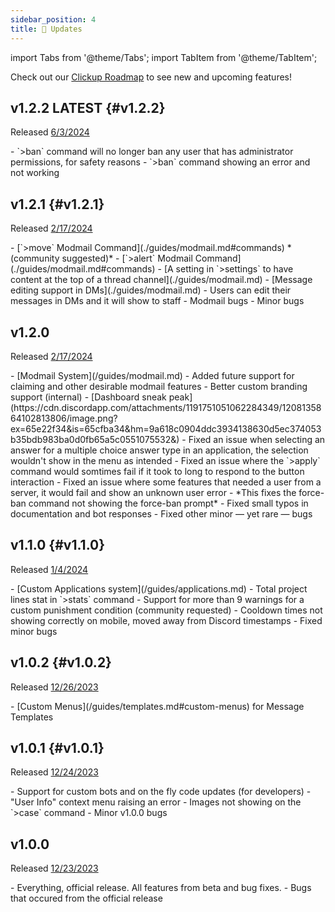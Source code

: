 ```yaml
---
sidebar_position: 4
title: 📢 Updates
---
```


import Tabs from '@theme/Tabs';
import TabItem from '@theme/TabItem';

Check out our [Clickup Roadmap](https://sharing.clickup.com/36041748/l/h/6-900902486041-1/c850810baf29f0f) to see new and upcoming features!

## v1.2.2 <span className="badge badge--primary">LATEST</span> {#v1.2.2}
Released [6/3/2024](./updates.md)

<Tabs>
  <TabItem value="added" label="Added (1)" default>
  - `>ban` command will no longer ban any user that has administrator permissions, for safety reasons
  </TabItem>
  <TabItem value="fixed" label="Fixed (2)">
    - `>ban` command showing an error and not working
  </TabItem>
</Tabs>

## v1.2.1 {#v1.2.1}
Released [2/17/2024](./updates.md)

<Tabs>
  <TabItem value="added" label="Added (4)" default>
  - [`>move` Modmail Command](./guides/modmail.md#commands) *(community suggested)*
  - [`>alert` Modmail Command](./guides/modmail.md#commands)
  - [A setting in `>settings` to have content at the top of a thread channel](./guides/modmail.md)
  - [Message editing support in DMs](./guides/modmail.md)
    - Users can edit their messages in DMs and it will show to staff
  </TabItem>
  <TabItem value="fixed" label="Fixed (2)">
    - Modmail bugs
    - Minor bugs
  </TabItem>
</Tabs>

## v1.2.0
Released [2/17/2024](./updates.md)

<Tabs>
  <TabItem value="added" label="Added (4)" default>
  - [Modmail System](/guides/modmail.md)
    - Added future support for claiming and other desirable modmail features
  - Better custom branding support (internal)
  - [Dashboard sneak peak](https://cdn.discordapp.com/attachments/1191751051062284349/1208135864102813806/image.png?ex=65e22f34&is=65cfba34&hm=9a618c0904ddc3934138630d5ec374053b35bdb983ba0d0fb65a5c0551075532&)
  </TabItem>
  <TabItem value="fixed" label="Fixed (5)">
    - Fixed an issue when selecting an answer for a multiple choice answer type in an application, the selection wouldn't show in the menu as intended
    - Fixed an issue where the `>apply` command would somtimes fail if it took to long to respond to the button interaction
    - Fixed an issue where some features that needed a user from a server, it would fail and show an unknown user error
      - *This fixes the force-ban command not showing the force-ban prompt*
    - Fixed small typos in documentation and bot responses
    - Fixed other minor — yet rare — bugs
  </TabItem>
</Tabs>

## v1.1.0 {#v1.1.0}
Released [1/4/2024](./updates.md)

<Tabs>
  <TabItem value="added" label="Added (3)" default>
  - [Custom Applications system](/guides/applications.md)
  - Total project lines stat in `>stats` command
  - Support for more than 9 warnings for a custom punishment condition (community requested)
  </TabItem>
  <TabItem value="fixed" label="Fixed (2)">
    - Cooldown times not showing correctly on mobile, moved away from Discord timestamps
    - Fixed minor bugs
  </TabItem>
</Tabs>

## v1.0.2 {#v1.0.2}
Released [12/26/2023](./updates.md)

<Tabs>
  <TabItem value="added" label="Added (1)">
    - [Custom Menus](/guides/templates.md#custom-menus) for Message Templates
  </TabItem>
</Tabs>

## v1.0.1 {#v1.0.1}
Released [12/24/2023](./updates.md)

<Tabs>
  <TabItem value="added" label="Added (1)">
    - Support for custom bots and on the fly code updates (for developers)
  </TabItem>
  <TabItem value="fixed" label="Fixed (3)">
    - "User Info" context menu raising an error
    - Images not showing on the `>case` command
    - Minor v1.0.0 bugs
  </TabItem>
</Tabs>

## v1.0.0
Released [12/23/2023](./updates.md)

<Tabs>
  <TabItem value="added" label="Added (1)">
    - Everything, official release. All features from beta and bug fixes.
  </TabItem>
  <TabItem value="fixed" label="Fixed (1)">
   - Bugs that occured from the official release
  </TabItem>
</Tabs>

